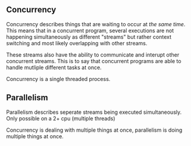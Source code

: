 ## Concurrency

Concurrency describes things that are waiting to occur  at *the same time*. This means that in a concurrent program, several executions are not happening simultaneously as different "streams" but rather context switching and most likely overlapping with other streams. 

These streams also have the ability to communicate and interupt other concurrent streams. This is to say that concurrent programs are able to handle mutliple different tasks at once. 

Concurrency is a single threaded process.

## Parallelism

Parallelism describes seperate streams being executed simultaneously. Only possible on a 2+ cpu (multiple threads)

Concurrency is dealing with multiple things at once, parallelism is doing multiple things at once.
